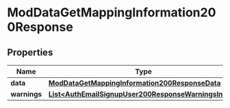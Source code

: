 

# ModDataGetMappingInformation200Response


## Properties

| Name | Type | Description | Notes |
|------------ | ------------- | ------------- | -------------|
|**data** | [**ModDataGetMappingInformation200ResponseData**](ModDataGetMappingInformation200ResponseData.md) |  |  [optional] |
|**warnings** | [**List&lt;AuthEmailSignupUser200ResponseWarningsInner&gt;**](AuthEmailSignupUser200ResponseWarningsInner.md) |  |  [optional] |



